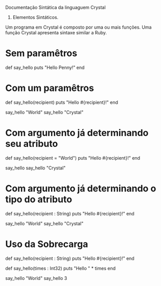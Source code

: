 Documentação Sintática da linguaguem Crystal

1. Elementos Sintáticos.

Um programa em Crystal é composto por uma ou mais funções. Uma função Crystal apresenta sintaxe similar a Ruby.

# Sem paramêtros

def say_hello
  puts "Hello Penny!"
end

# Com um paramêtros

def say_hello(recipient)
  puts "Hello #{recipient}!"
end

say_hello "World"
say_hello "Crystal"

# Com argumento já determinando seu atributo 

def say_hello(recipient = "World")
  puts "Hello #{recipient}!"
end

say_hello
say_hello "Crystal"

# Com argumento já determinando o tipo do atributo

def say_hello(recipient : String)
  puts "Hello #{recipient}!"
end

say_hello "World"
say_hello "Crystal"

# Uso da Sobrecarga

def say_hello(recipient : String)
  puts "Hello #{recipient}!"
end

def say_hello(times : Int32)
  puts "Hello " * times
end

say_hello "World"
say_hello 3



